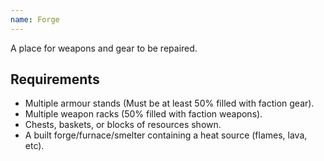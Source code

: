 ```yaml
---
name: Forge
---
```

A place for weapons and gear to be repaired.

## Requirements
- Multiple armour stands (Must be at least 50% filled with faction gear).
- Multiple weapon racks (50% filled with faction weapons).
- Chests, baskets, or blocks of resources shown.
- A built forge/furnace/smelter containing a heat source (flames, lava, etc).
